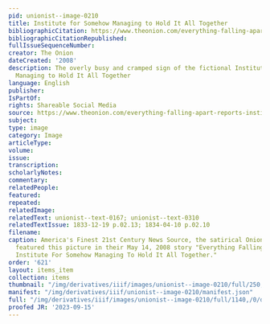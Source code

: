 ```yaml
---
pid: unionist--image-0210
title: Institute for Somehow Managing to Hold It All Together
bibliographicCitation: https://www.theonion.com/everything-falling-apart-reports-institute-for-somehow-1819569822
bibliographicCitationRepublished: 
fullIssueSequenceNumber: 
creator: The Onion
dateCreated: '2008'
description: The overly busy and cramped sign of the fictional Institute for Somehow
  Managing to Hold It All Together
language: English
publisher: 
IsPartOf: 
rights: Shareable Social Media
source: https://www.theonion.com/everything-falling-apart-reports-institute-for-somehow-1819569822
subject: 
type: image
category: Image
articleType: 
volume: 
issue: 
transcription: 
scholarlyNotes: 
commentary: 
relatedPeople: 
featured: 
repeated: 
relatedImage: 
relatedText: unionist--text-0167; unionist--text-0310
relatedTextIssue: 1833-12-19 p.02.13; 1834-04-10 p.02.10
filename: 
caption: America's Finest 21st Century News Source, the satirical Onion News Network,
  featured this picture in their May 14, 2008 story "Everything Falling Apart, Reports
  Institute For Somehow Managing To Hold It All Together."
order: '621'
layout: items_item
collection: items
thumbnail: "/img/derivatives/iiif/images/unionist--image-0210/full/250,/0/default.jpg"
manifest: "/img/derivatives/iiif/unionist--image-0210/manifest.json"
full: "/img/derivatives/iiif/images/unionist--image-0210/full/1140,/0/default.jpg"
proofed JR: '2023-09-15'
---
```

